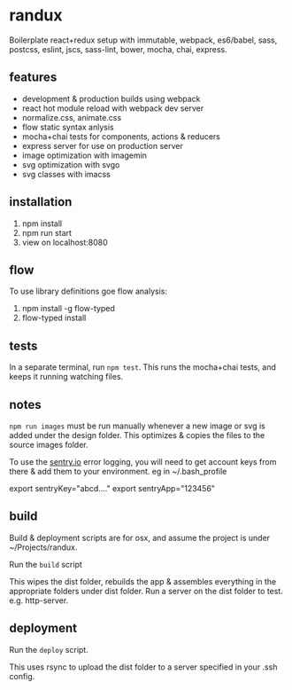 # randux
Boilerplate react+redux setup with immutable, webpack, es6/babel, sass, postcss, eslint, jscs, sass-lint, bower, mocha, chai, express.

## features
* development & production builds using webpack
* react hot module reload with webpack dev server
* normalize.css, animate.css
* flow static syntax anlysis
* mocha+chai tests for components, actions & reducers
* express server for use on production server
* image optimization with imagemin
* svg optimization with svgo
* svg classes with imacss

## installation

1. npm install
2. npm run start
3. view on localhost:8080

## flow
To use library definitions goe flow analysis:

1. npm install -g flow-typed
2. flow-typed install

## tests

In a separate terminal, run `npm test`. This runs the mocha+chai tests, and keeps it running watching files.

## notes

`npm run images` must be run manually whenever a new image or svg is added under the design folder. This optimizes & copies the files to the source images folder.

To use the [sentry.io](https://sentry.io) error logging, you will need to get account keys from there & add them to your environment. eg in ~/.bash_profile

  export sentryKey="abcd...."
  export sentryApp="123456"


## build

Build & deployment scripts are for osx, and assume the project is under ~/Projects/randux.

Run the `build` script

This wipes the dist folder, rebuilds the app & assembles everything in the appropriate folders under dist folder. Run a server on the dist folder to test. e.g. http-server.

## deployment

Run the `deploy` script.

This uses rsync to upload the dist folder to a server specified in your .ssh config.

